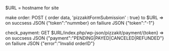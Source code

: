 $URL = hostname for site

make order:
	POST { order data, 'pizzakitFormSubmission' : true} to $URL => on succsess JSON {"token":"nummber}
																   on failiure JSON {"token":"-1"}

check_payment:
	GET $URL/index.php/wp-json/pizzakit/payment/{token} => on succsess JSON {"payment":"PENDING|PAYED|CANCELED|REFUNDED"}
														   on failiure JSON {"error":"Invalid orderID"}